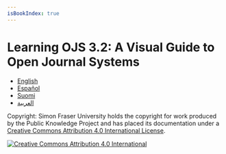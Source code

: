 ```yaml
---
isBookIndex: true
---
```


# Learning OJS 3.2: A Visual Guide to Open Journal Systems

* [English](./en)
* [Español](./es)
* [Suomi](./fi)
* [العربية](./ar)

Copyright: Simon Fraser University holds the copyright for work produced by the Public Knowledge Project and has placed its documentation under a [Creative Commons Attribution 4.0 International License](https://creativecommons.org/licenses/by/4.0/).

[![](https://licensebuttons.net/l/by/4.0/88x31.png "Creative Commons Attribution 4.0 International")](https://creativecommons.org/licenses/by/4.0/)
